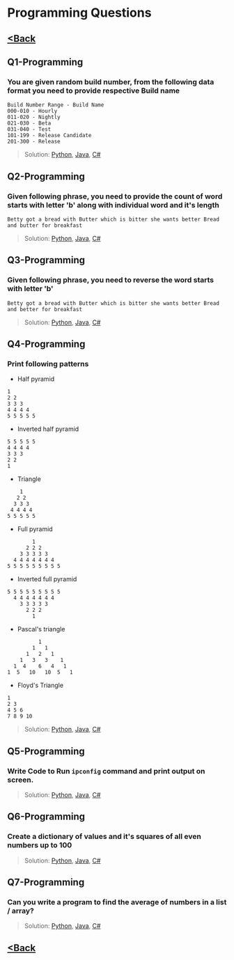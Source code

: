# Programming Questions
## [<Back](../QUESTIONS.md)

## Q1-Programming
### You are given  random build number, from the following data format **you need to provide respective Build name**
```
Build Number Range - Build Name
000-010 - Hourly
011-020 - Nightly
021-030 - Beta
031-040 - Test
101-199 - Release Candidate
201-300 - Release
```

> Solution: [Python](../../solutions/python/build_name_by_number.py), [Java](../../solutions/java/BuildNameByNumber.java), [C#](../../solutions/CSharp/BuildNameByNumber.CS)

## Q2-Programming
### Given following phrase, you need to provide the **count of word starts with letter 'b'** along with **individual word and it's length**
	
	Betty got a bread with Butter which is bitter she wants better Bread and butter for breakfast

> Solution: [Python](../../solutions/python/word_count_start_with_char.py), [Java](../../solutions/java/WordCountStartWithChar.java), [C#](../../solutions/CSharp/WordCountStartWithChar.CS)

## Q3-Programming
### Given following phrase, you need to **reverse the word starts with letter 'b'**
	
	Betty got a bread with Butter which is bitter she wants better Bread and better for breakfast

> Solution: [Python](../../solutions/python/word_reverse_start_with_char.py), [Java](../../solutions/java/WordReverseStartWithChar.java), [C#](../../solutions/CSharp/WordReverseStartWithChar.CS)

## Q4-Programming
### Print following patterns

- Half pyramid
```
1
2 2
3 3 3
4 4 4 4
5 5 5 5 5
```

- Inverted half pyramid
```
5 5 5 5 5
4 4 4 4
3 3 3
2 2
1
```

- Triangle
```
    1
   2 2
  3 3 3
 4 4 4 4
5 5 5 5 5
```

- Full pyramid
```
        1
      2 2 2
    3 3 3 3 3
  4 4 4 4 4 4 4
5 5 5 5 5 5 5 5 5
```

- Inverted full pyramid
```
5 5 5 5 5 5 5 5 5
  4 4 4 4 4 4 4
    3 3 3 3 3
      2 2 2
        1
```

- Pascal's triangle
```
          1
        1   1
      1   2   1
    1   3   3    1
  1  4    6   4   1
1  5   10   10  5   1
```

- Floyd's Triangle
```
1
2 3
4 5 6
7 8 9 10
```

> Solution: [Python](../../solutions/python/print_patterns.py), [Java](../../solutions/java/PrintPatterns.java), [C#](../../solutions/CSharp/PrintPatterns.CS)

## Q5-Programming
### Write Code to Run `ipconfig` command and print output on screen.

> Solution: [Python](../../solutions/python/ipconfig.py), [Java](../../solutions/java/IPConfig.java), [C#](../../solutions/CSharp/IPConfig.CS)

## Q6-Programming
### Create a dictionary of values and it's squares of all even numbers up to 100

> Solution: [Python](../../solutions/python/dict_key_val_sqaure.py), [Java](../../solutions/java/DictKeyValSquare.java), [C#](../../solutions/CSharp/DictKeyValSquare.CS)

## Q7-Programming
### Can you write a program to find the average of numbers in a list / array?

> Solution: [Python](../../solutions/python/avg_number_in_list.py), [Java](../../solutions/java/AvgNumberInList.java), [C#](../../solutions/CSharp/AvgNumberInList.CS)


## [<Back](../QUESTIONS.md)